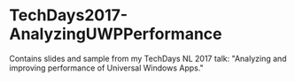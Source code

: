 # TechDays2017-AnalyzingUWPPerformance
Contains slides and sample from my TechDays NL 2017 talk: "Analyzing and improving performance of Universal Windows Apps."
